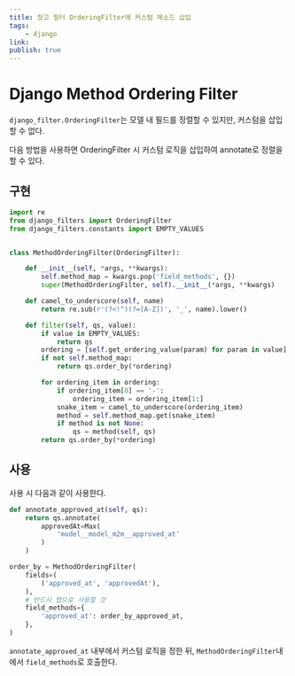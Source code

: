 ```yaml
---
title: 장고 필터 OrderingFilter에 커스텀 메소드 삽입
tags:
    - django
link: 
publish: true
---
```


# Django Method Ordering Filter

`django_filter.OrderingFilter`는 모델 내 필드를 정렬할 수 있지만, 커스텀을 삽입할 수 없다.

다음 방법을 사용하면 OrderingFilter 시 커스텀 로직을 삽입하여 annotate로 정렬을 할 수 있다.

## 구현

```python
import re
from django_filters import OrderingFilter
from django_filters.constants import EMPTY_VALUES


class MethodOrderingFilter(OrderingFilter):

    def __init__(self, *args, **kwargs):
        self.method_map = kwargs.pop('field_methods', {})
        super(MethodOrderingFilter, self).__init__(*args, **kwargs)

    def camel_to_underscore(self, name)
        return re.sub(r'(?<!^)(?=[A-Z])', '_', name).lower()

    def filter(self, qs, value):
        if value in EMPTY_VALUES:
            return qs
        ordering = [self.get_ordering_value(param) for param in value]
        if not self.method_map:
            return qs.order_by(*ordering)

        for ordering_item in ordering:
            if ordering_item[0] == '-':
                ordering_item = ordering_item[1:]
            snake_item = camel_to_underscore(ordering_item)
            method = self.method_map.get(snake_item)
            if method is not None:
                qs = method(self, qs)
        return qs.order_by(*ordering)
```

## 사용

사용 시 다음과 같이 사용한다.

```python
def annotate_approved_at(self, qs):
    return qs.annotate(
        approvedAt=Max(
            'model__model_m2m__approved_at'
        )
    )

order_by = MethodOrderingFilter(
    fields=(
        ('approved_at', 'approvedAt'),
    ),
    # 반드시 맵으로 사용할 것
    field_methods={
        'approved_at': order_by_approved_at,
    },
)
```

`annotate_approved_at` 내부에서 커스텀 로직을 정한 뒤, `MethodOrderingFilter`내에서 `field_methods`로 호출한다.
